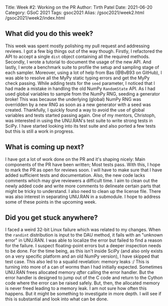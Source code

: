 Title: Week #2: Working on the PR
Author: Tirth Patel
Date: 2021-06-20
Category: GSoC 2021
Tags: gsoc2021
Alias: /gsoc2021/week2.html /gsoc2021/week2/index.html

<h2>What did you do this week?</h2>

This week was spent mostly polishing my pull request and addressing reviews. I got a few big things out of the way though. Firstly, I refactored the API to accept a single <code>dist</code> object containing all the required methods. Secondly, I wrote a tutorial to document the usage of the new API. And lastly, I wrote a benchmark suite to profile the setup and sampling stage of each sampler. Moreover, using a lot of help from Bas (@BvB93 on GitHub), I was able to resolve all the MyPy static typing errors and get the MyPy check passing. While adding tests for the <code>seed</code> parameter, I noticed that I had made a mistake in handling the old NumPy <code>RandomState</code> API. As I had used global variables to sample from the NumPy RNG, seeding a generator broke! This was because the underlying (global) NumPy RNG was overridden by a new RNG as soon as a new generator with a seed was created. Thankfully, I quickly found a way to avoid the use of global variables and tests started passing again. One of my mentors, Christoph, was interested in using the UNU.RAN's test suite to write strong tests in SciPy. I have started looking into its test suite and also ported a few tests but this is still a work in progress.

<h2>What is coming up next?</h2>

I have got a lot of work done on the PR and it's shaping nicely: Main components of the PR have been written; Most tests pass. With this, I hope to mark the PR as open for reviews soon. I will have to make sure that I have added sufficient tests and documentation. Also, the new code lacks comments which may give reviewers a difficult time. I aim to clean out the newly added code and write more comments to delineate certain parts that might be tricky to understand. I also need to clean up the license file. There was also interest in separating UNU.RAN in a submodule. I hope to address some of these points in the upcoming week.

<h2>Did you get stuck anywhere?</h2>

I faced a weird 32-bit Linux failure which was related to my changes. When the <code>randint</code> distribution is input to the DAU method, it fails with an "unknown error" in UNU.RAN. I was able to localize the error but failed to find a reason for the failure. I suspect floating-point errors but a deeper inspection needs to be done. For the time being, as this isn't inside SciPy (and also only exists on a very specific platform and an old NumPy version), I have skipped that test case. This also led to a squalid revelation: memory leaks :/ This is turning into more of a can of worms than I had initially expected. Sometimes UNU.RAN frees allocated memory <i>after</i> calling the error handler. But the error handler is designed to jump out of the C code and return to the Cython code where the error can be raised safely. But, then, the allocated memory is never freed leading to a memory leak. I am not sure how often this happens. But it might be something to investigate in more depth. I will see if this is substantial and look into what can be done.
